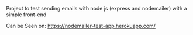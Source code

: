 Project to test sending emails with node js (express and nodemailer) with a simple front-end

Can be Seen on:
https://nodemailer-test-app.herokuapp.com/
